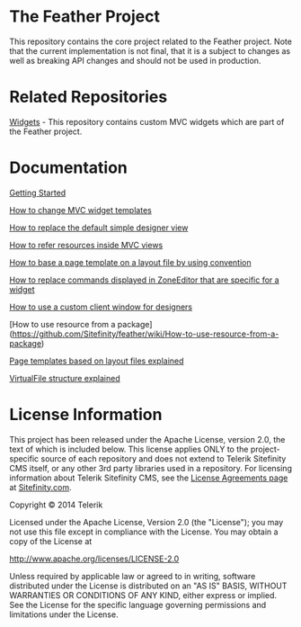 The Feather Project
=======

This repository contains the core project related to the Feather project. Note that the current implementation is not final, that it is a subject to changes as well as breaking API changes and should not be used in production.

# Related Repositories

[Widgets](https://github.com/Sitefinity/feather-widgets) - This repository contains custom MVC widgets which are part of the Feather project.

# Documentation

[Getting Started](https://github.com/Sitefinity/feather/wiki/Getting-Started)

[How to change MVC widget templates](https://github.com/Sitefinity/feather/wiki/How-to-change-MVC-widget-templates)

[How to replace the default simple designer view](https://github.com/Sitefinity/feather/wiki/How-to-replace-the-default-simple-designer-view)

[How to refer resources inside MVC views](https://github.com/Sitefinity/feather/wiki/How-to-refer-resources-inside-MVC-views)

[How to base a page template on a layout file by using convention](https://github.com/Sitefinity/feather/wiki/How-to-base-a-page-template-on-a-layout-file-by-using-convention)

[How to replace commands displayed in ZoneEditor that are specific for a widget](https://github.com/Sitefinity/feather/wiki/How-to-replace-commands-displayed-in-ZoneEditor-that-are-specific-for-a-widget)

[How to use a custom client window for designers](https://github.com/Sitefinity/feather/wiki/How-to-use-a-custom-client-window-for-designers)

[How to use resource from a package] (https://github.com/Sitefinity/feather/wiki/How-to-use-resource-from-a-package)

[Page templates based on layout files explained](https://github.com/Sitefinity/feather/wiki/Page-templates-based-on-layout-files-explained)

[VirtualFile structure explained](https://github.com/Sitefinity/feather/wiki/VirtualFile-structure-explained)

# License Information

This project has been released under the Apache License, version 2.0, the text of which is included below. This license applies ONLY to the project-specific source of each repository and does not extend to Telerik Sitefinity CMS itself, or any other 3rd party libraries used in a repository. For licensing information about Telerik Sitefinity CMS, see the [License Agreements page](http://www.sitefinity.com/purchase/license-agreement) at [Sitefinity.com](http://www.sitefinity.com/).

Copyright © 2014 Telerik

Licensed under the Apache License, Version 2.0 (the "License"); you may not use this file except in compliance with the License. You may obtain a copy of the License at

http://www.apache.org/licenses/LICENSE-2.0

Unless required by applicable law or agreed to in writing, software distributed under the License is distributed on an "AS IS" BASIS, WITHOUT WARRANTIES OR CONDITIONS OF ANY KIND, either express or implied. See the License for the specific language governing permissions and limitations under the License.
